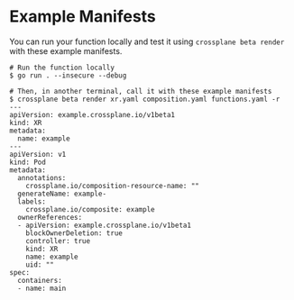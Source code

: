 # Example Manifests

You can run your function locally and test it using `crossplane beta render`
with these example manifests.

```shell
# Run the function locally
$ go run . --insecure --debug
```

```shell
# Then, in another terminal, call it with these example manifests
$ crossplane beta render xr.yaml composition.yaml functions.yaml -r
---
apiVersion: example.crossplane.io/v1beta1
kind: XR
metadata:
  name: example
---
apiVersion: v1
kind: Pod
metadata:
  annotations:
    crossplane.io/composition-resource-name: ""
  generateName: example-
  labels:
    crossplane.io/composite: example
  ownerReferences:
  - apiVersion: example.crossplane.io/v1beta1
    blockOwnerDeletion: true
    controller: true
    kind: XR
    name: example
    uid: ""
spec:
  containers:
  - name: main
```
